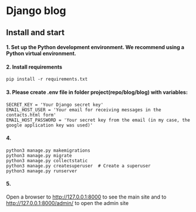 # Django blog

## Install and start

#### 1. Set up the Python development environment. We recommend using a Python virtual environment.
      
#### 2. Install requirements

```pip install -r requirements.txt```

#### 3. Please create .env file in folder project(repo/blog/blog) with variables:
```
SECRET_KEY = 'Your Django secret key'
EMAIL_HOST_USER = 'Your email for receiving messages in the contacts.html form'
EMAIL_HOST_PASSWORD = 'Your secret key from the email (in my case, the google application key was used)'
```

#### 4. 

```
python3 manage.py makemigrations
python3 manage.py migrate
python3 manage.py collectstatic
python3 manage.py createsuperuser  # Create a superuser
python3 manage.py runserver
```

#### 5.
Open a browser to http://127.0.0.1:8000 to see the main site and to http://127.0.0.1:8000/admin/ to open the admin site
